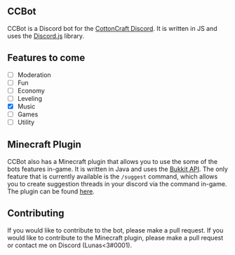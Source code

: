 ## CCBot
CCBot is a Discord bot for the [CottonCraft Discord](https://discord.gg/YYTBg3fQAZ). It is written in JS and uses the [Discord.js](https://discord.js.org/#/) library.

## Features to come
- [ ] Moderation
- [ ] Fun
- [ ] Economy
- [ ] Leveling
- [X] Music
- [ ] Games
- [ ] Utility

## Minecraft Plugin
CCBot also has a Minecraft plugin that allows you to use the some of the bots features in-game. It is written in Java and uses the [Bukkit API](https://bukkit.gamepedia.com/Bukkit_Wiki).  The only feature that is currently available is the `/suggest` command, which allows you to create suggestion threads in your discord via the command in-game. The plugin can be found [here](https://github.com/LunasHere/CCPlugin).

## Contributing
If you would like to contribute to the bot, please make a pull request. If you would like to contribute to the Minecraft plugin, please make a pull request or contact me on Discord (Lunas<3#0001).